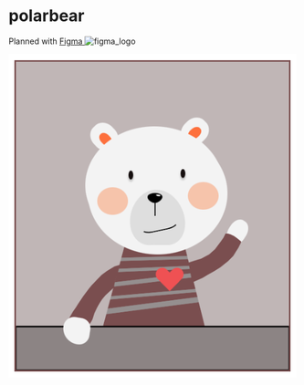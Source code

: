 # polarbear

Planned with [Figma ](https://www.figma.com/file/IsiQk2pYcsmMaAIsu6BsQw/Untitled?type=design&node-id=0%3A1&mode=design&t=M9ZmBR3yilSoyfAN-1)      <img src="https://github.com/Kriksy/polarbear/assets/43319185/db0c3b7f-010d-4a33-ac6a-34ea95ddf874" alt="figma_logo" width="30"/>


![Polar bear cartoon](README/polar_bear.png)

